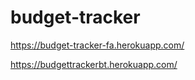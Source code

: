 # budget-tracker
 https://budget-tracker-fa.herokuapp.com/



https://budgettrackerbt.herokuapp.com/
